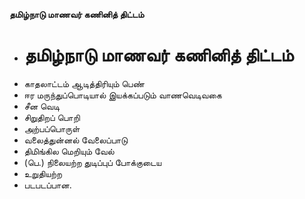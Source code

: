 **தமிழ்நாடு மாணவர் கணினித் திட்டம்**
- # தமிழ்நாடு மாணவர் கணினித் திட்டம்
- காதலாட்டம் ஆடித்திரியும் பெண்
- ஈர மருந்துப்பொடியால் இயக்கப்படும் வாணவெடிவகை
- சீன வெடி
- சிறுதிறப் பொறி
- அற்பப்பொருள்
- வலைத்துன்னல் வேலைப்பாடு
- திமிங்கில மெறியும் வேல்
- (பெ.) நிலையற்ற துடிப்புப் போக்குடைய
- உறுதியற்ற
- படபடப்பான.

